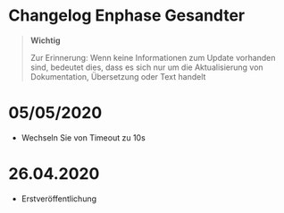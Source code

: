 # Changelog Enphase Gesandter

>**Wichtig**
>
>Zur Erinnerung: Wenn keine Informationen zum Update vorhanden sind, bedeutet dies, dass es sich nur um die Aktualisierung von Dokumentation, Übersetzung oder Text handelt

# 05/05/2020

- Wechseln Sie von Timeout zu 10s

# 26.04.2020

- Erstveröffentlichung
